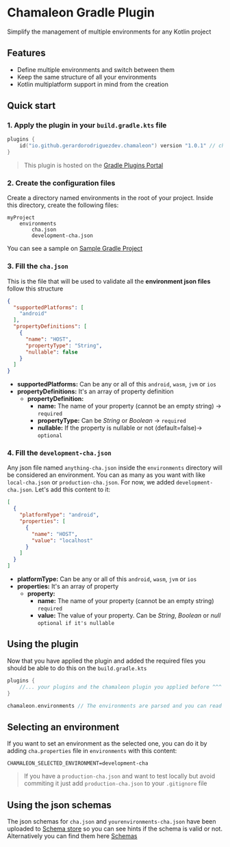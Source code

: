 # Chamaleon Gradle Plugin

Simplify the management of multiple environments for any Kotlin project

## Features

- Define multiple environments and switch between them
- Keep the same structure of all your environments
- Kotlin multiplatform support in mind from the creation

## Quick start

### 1. Apply the plugin in your `build.gradle.kts` file

```kotlin
plugins {
    id("io.github.gerardorodriguezdev.chamaleon") version "1.0.1" // check the latest version
}
```

> This plugin is hosted on the [Gradle Plugins Portal](https://plugins.gradle.org/)

### 2. Create the configuration files

Create a directory named environments in the root of your project. Inside this directory, create the following files:

```text
myProject
    environments
        cha.json
        development-cha.json
```

You can see a sample on [Sample Gradle Project](../samples/gradle-project)

### 3. Fill the `cha.json`

This is the file that will be used to validate all the **environment json files** follow this structure

```json
{
  "supportedPlatforms": [
    "android"
  ],
  "propertyDefinitions": [
    {
      "name": "HOST",
      "propertyType": "String",
      "nullable": false
    }
  ]
}
```

- **supportedPlatforms:** Can be any or all of this `android`, `wasm`, `jvm` or `ios`
- **propertyDefinitions:** It's an array of property definition
    - **propertyDefinition:**
        - **name:** The name of your property (cannot be an empty string) -> `required`
        - **propertyType:** Can be *String* or *Boolean* -> `required`
        - **nullable:** If the property is nullable or not (default=false)-> `optional`

### 4. Fill the `development-cha.json`

Any json file named `anything-cha.json` inside the `environments` directory will be considered an environment.
You can as many as you want with like `local-cha.json` or `production-cha.json`. For now, we added
`development-cha.json`. Let's add this content to it:

```json
[
  {
    "platformType": "android",
    "properties": [
      {
        "name": "HOST",
        "value": "localhost"
      }
    ]
  }
]
```

- **platformType:** Can be any or all of this `android`, `wasm`, `jvm` or `ios`
- **properties:** It's an array of property
    - **property:**
        - **name:** The name of your property (cannot be an empty string) `required`
        - **value:** The value of your property. Can be *String*, *Boolean* or *null* `optional if it's nullable`

## Using the plugin

Now that you have applied the plugin and added the required files you should be able to do this on the
`build.gradle.kts`

```kotlin
plugins {
    //... your plugins and the chamaleon plugin you applied before ^^^
}

chamaleon.environments // The environments are parsed and you can read the properties per environment and/or per platform
```

## Selecting an environment

If you want to set an environment as the selected one, you can do it by adding `cha.properties` file in
`environments` with this content:

```properties
CHAMALEON_SELECTED_ENVIRONMENT=development-cha
```

> If you have a `production-cha.json` and want to test locally but avoid commiting it just add
> `production-cha.json` to your `.gitignore` file

## Using the json schemas

The json schemas for `cha.json` and `yourenvironments-cha.json` have been uploaded to
[Schema store](https://www.schemastore.org/json/) so you can see hints if the schema is valid or not. Alternatively you
can find them here [Schemas](../schemas)
